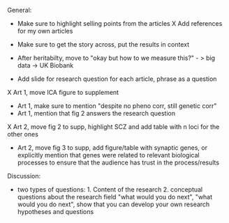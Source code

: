 General:

- Make sure to highlight selling points from the articles
  X Add references for my own articles
- Make sure to get the story across, put the results in context

- After heritabilty, move to "okay but how to we measure this?" - > big data -> UK Biobank
- Add slide for research question for each article, phrase as a question

X Art 1, move ICA figure to supplement

- Art 1, make sure to mention "despite no pheno corr, still genetic corr"
- Art 1, mention that fig 2 answers the research question

X Art 2, move fig 2 to supp, highlight SCZ and add table with n loci for the other ones

- Art 2, move fig 3 to supp, add figure/table with synaptic genes, or explicitly mention that genes were related to relevant biological processes to ensure that the audience has trust in the process/results

Discussion:

- two types of questions: 1. Content of the research 2. conceptual questions about the research field "what would you do next", "what would you do next", show that you can develop your own research hypotheses and questions

